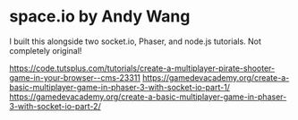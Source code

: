 # space.io by Andy Wang

I built this alongside two socket.io, Phaser, and node.js tutorials. Not completely original!

https://code.tutsplus.com/tutorials/create-a-multiplayer-pirate-shooter-game-in-your-browser--cms-23311
https://gamedevacademy.org/create-a-basic-multiplayer-game-in-phaser-3-with-socket-io-part-1/
https://gamedevacademy.org/create-a-basic-multiplayer-game-in-phaser-3-with-socket-io-part-2/
